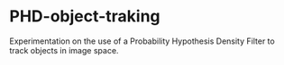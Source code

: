 # PHD-object-traking
Experimentation on the use of a Probability Hypothesis Density Filter to track objects in image space.
